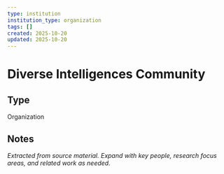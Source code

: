 ```yaml
---
type: institution
institution_type: organization
tags: []
created: 2025-10-20
updated: 2025-10-20
---
```


# Diverse Intelligences Community

## Type

Organization

## Notes

*Extracted from source material. Expand with key people, research focus areas, and related work as needed.*

